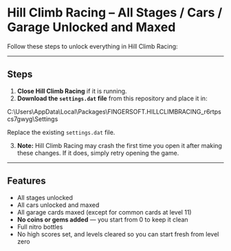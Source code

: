 # Hill Climb Racing – All Stages / Cars / Garage Unlocked and Maxed

Follow these steps to unlock everything in Hill Climb Racing:

---

## Steps

1. **Close Hill Climb Racing** if it is running.  
2. **Download the `settings.dat` file** from this repository and place it in:  

C:\Users<yourusername>\AppData\Local\Packages\FINGERSOFT.HILLCLIMBRACING_r6rtpscs7gwyg\Settings

Replace the existing `settings.dat` file.  

3. **Note:** Hill Climb Racing may crash the first time you open it after making these changes. If it does, simply retry opening the game.

---

## Features

- All stages unlocked  
- All cars unlocked and maxed  
- All garage cards maxed (except for common cards at level 11)  
- **No coins or gems added** — you start from 0 to keep it clean  
- Full nitro bottles  
- No high scores set, and levels cleared so you can start fresh from level zero
